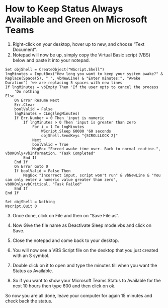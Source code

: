 <h1>How to Keep Status Always Available and Green on Microsoft Teams</h1>

1. Right-click on your desktop, hover up to new, and choose “Text Document“.
2. Notepad will now be up, simply copy the Virtual Basic script (VBS) below and paste it into your notepad.

```
Set objShell = CreateObject("WScript.Shell")
lngMinutes = InputBox("How long you want to keep your system awake?" & Replace(Space(5), " ", vbNewLine) & "Enter minutes:", "Awake Duration") 'we are replacing 5 spaces with new lines
If lngMinutes = vbEmpty Then 'If the user opts to cancel the process
	'Do nothing
Else
	On Error Resume Next
	Err.Clear
	boolValid = False
	lngMinutes = CLng(lngMinutes)
	If Err.Number = 0 Then 'input is numeric
		If lngMinutes > 0 Then 'input is greater than zero
			For i = 1 To lngMinutes
				WScript.Sleep 60000 '60 seconds
				objShell.SendKeys "{SCROLLLOCK 2}"
			Next
			boolValid = True
			MsgBox "Forced awake time over. Back to normal routine.", vbOKOnly+vbInformation, "Task Completed"
		End If
	End If
	On Error Goto 0
	If boolValid = False Then
		MsgBox "Incorrect input, script won't run" & vbNewLine & "You can only enter a numeric value greater than zero", vbOKOnly+vbCritical, "Task Failed"
	End If
End If

Set objShell = Nothing
Wscript.Quit 0
```
3. Once done, click on File and then on “Save File as“.

4. Now Give the file name as Deactivate Sleep mode.vbs and click on Save.

5. Close the notepad and come back to your desktop.

6. You will now see a VBS Script file on the desktop that you just created with an S symbol.

7. Double click on it to open and type the minutes till when you want the Status as Available.

8. So if you want to show your Microsoft Teams Status to Available for the next 10 hours then type 600 and then click on ok.

So now you are all done, leave your computer for again 15 minutes and check back the status.

